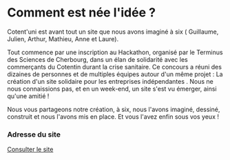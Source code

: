 # Comment est née l'idée ?

Cotent'uni est avant tout un site que nous avons imaginé à six ( Guillaume, Julien, Arthur, Mathieu, Anne et Laure).

Tout commence par une inscription au Hackathon, organisé par le Terminus des Sciences de Cherbourg, dans un élan de solidarité avec les commerçants du Cotentin durant la crise sanitaire.
Ce concours a réuni des dizaines de personnes et de multiples équipes autour d'un même projet : La création d'un site solidaire pour les entreprises indépendantes .
Nous ne nous connaissions pas, et en un week-end, un site s'est vu émerger, ainsi qu'une amitié !

Nous vous partageons notre création, à six, nous l'avons imaginé, dessiné, construit et nous l'avons mis en place. Et vous l'avez enfin sous vos yeux !

### Adresse du site

[Consulter le site](https://promathieuthiry.github.io/hackaton-cherbourg/)

<!-- ### `npm start`

Runs the app in the development mode.\
Open [http://localhost:3000](http://localhost:3000) to view it in the browser.

The page will reload if you make edits.\
You will also see any lint errors in the console.

You can learn more in the [Create React App documentation](https://facebook.github.io/create-react-app/docs/getting-started).

To learn React, check out the [React documentation](https://reactjs.org/).

### Code Splitting

This section has moved here: [https://facebook.github.io/create-react-app/docs/code-splitting](https://facebook.github.io/create-react-app/docs/code-splitting)

